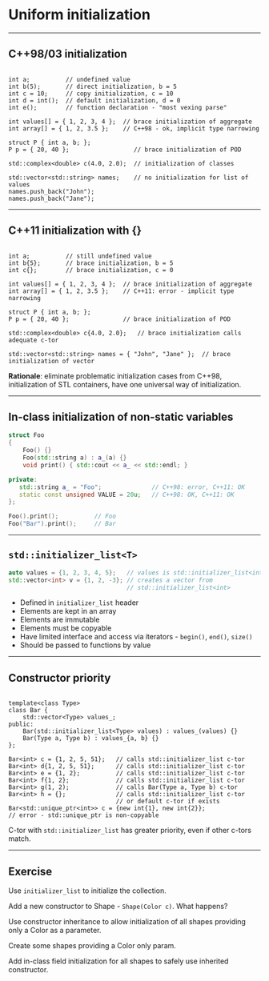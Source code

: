 <!-- .slide: data-background="#111111" -->
# Uniform initialization

___

## C++98/03 initialization

<pre><code class="cpp" data-trim data-line-numbers data-noescape>
int a;          <span class="fragment">// undefined value</span>
int b(5);       <span class="fragment">// direct initialization, b = 5</span>
int c = 10;     <span class="fragment">// copy initialization, c = 10</span>
int d = int();  <span class="fragment">// default initialization, d = 0</span>
int e();        <span class="fragment">// function declaration - "most vexing parse"</span>

int values[] = { 1, 2, 3, 4 };  <span class="fragment">// brace initialization of aggregate</span>
int array[] = { 1, 2, 3.5 };    <span class="fragment">// C++98 - ok, implicit type narrowing</span>

struct P { int a, b; };
P p = { 20, 40 };                  <span class="fragment">// brace initialization of POD</span>

std::complex&lt;double> c(4.0, 2.0);  <span class="fragment">// initialization of classes</span>

std::vector&lt;std::string> names;    <span class="fragment">// no initialization for list of values</span>
names.push_back("John");
names.push_back("Jane");
</code></pre>

___

## C++11 initialization with {}

<pre><code class="cpp" data-trim data-line-numbers data-noescape>
int a;          <span class="fragment">// still undefined value</span>
int b{5};       <span class="fragment">// brace initialization, b = 5</span>
int c{};        <span class="fragment">// brace initialization, c = 0</span>

int values[] = { 1, 2, 3, 4 };  <span class="fragment">// brace initialization of aggregate</span>
int array[] = { 1, 2, 3.5 };    <span class="fragment">// C++11: error - implicit type narrowing</span>

struct P { int a, b; };
P p = { 20, 40 };               <span class="fragment">// brace initialization of POD</span>

std::complex&lt;double> c{4.0, 2.0};   <span class="fragment">// brace initialization calls adequate c-tor</span>

std::vector&lt;std::string> names = { "John", "Jane" };  <span class="fragment">// brace initialization of vector</span>
</code></pre>

**Rationale**: eliminate problematic initialization cases from C++98, initialization of STL containers, have one universal way of initialization.
<!-- .element: class="fragment fade-in" -->

___

## In-class initialization of non-static variables

```cpp
struct Foo
{
    Foo() {}
    Foo(std::string a) : a_(a) {}
    void print() { std::cout << a_ << std::endl; }

private:
   std::string a_ = "Foo";              // C++98: error, C++11: OK
   static const unsigned VALUE = 20u;   // C++98: OK, C++11: OK
};

Foo().print();          // Foo
Foo("Bar").print();     // Bar
```

___

## `std::initializer_list<T>`

```cpp
auto values = {1, 2, 3, 4, 5};   // values is std::initializer_list<int>
std::vector<int> v = {1, 2, -3}; // creates a vector from
                                 // std::initializer_list<int>
```

* <!-- .element: class="fragment fade-in" --> Defined in <code>initializer_list</code> header
* <!-- .element: class="fragment fade-in" --> Elements are kept in an array
* <!-- .element: class="fragment fade-in" --> Elements are immutable
* <!-- .element: class="fragment fade-in" --> Elements must be copyable
* <!-- .element: class="fragment fade-in" --> Have limited interface and access via iterators - <code>begin()</code>, <code>end()</code>, <code>size()</code>
* <!-- .element: class="fragment fade-in" --> Should be passed to functions by value

___

## Constructor priority

<pre><code class="cpp" data-trim data-line-numbers data-noescape>
template&lt;class Type>
class Bar {
    std::vector&lt;Type> values_;
public:
    Bar(std::initializer_list&lt;Type> values) : values_(values) {}
    Bar(Type a, Type b) : values_{a, b} {}
};

<span class="fragment">Bar&lt;int> c = {1, 2, 5, 51};</span>   <span class="fragment">// calls std::initializer_list c-tor</span>
<span class="fragment">Bar&lt;int> d{1, 2, 5, 51};</span>      <span class="fragment">// calls std::initializer_list c-tor</span>
<span class="fragment">Bar&lt;int> e = {1, 2};</span>          <span class="fragment">// calls std::initializer_list c-tor</span>
<span class="fragment">Bar&lt;int> f{1, 2};</span>             <span class="fragment">// calls std::initializer_list c-tor</span>
<span class="fragment">Bar&lt;int> g(1, 2);</span>             <span class="fragment">// calls Bar(Type a, Type b) c-tor</span>
<span class="fragment">Bar&lt;int> h = {};</span>              <span class="fragment">// calls std::initializer_list c-tor</span>
                              <span class="fragment">// or default c-tor if exists</span>
<span class="fragment">Bar&lt;std::unique_ptr&lt;int>> c = {new int{1}, new int{2}};</span>
<span class="fragment">// error - std::unique_ptr is non-copyable</span>
</code></pre>

C-tor with <code>std::initializer_list</code> has greater priority, even if other c-tors match.
<!-- .element: class="fragment fade-in" -->

___

## Exercise

Use `initializer_list` to initialize the collection.

Add a new constructor to Shape - `Shape(Color c)`. What happens?

Use constructor inheritance to allow initialization of all shapes providing only a Color as a parameter.

Create some shapes providing a Color only param.

Add in-class field initialization for all shapes to safely use inherited constructor.
